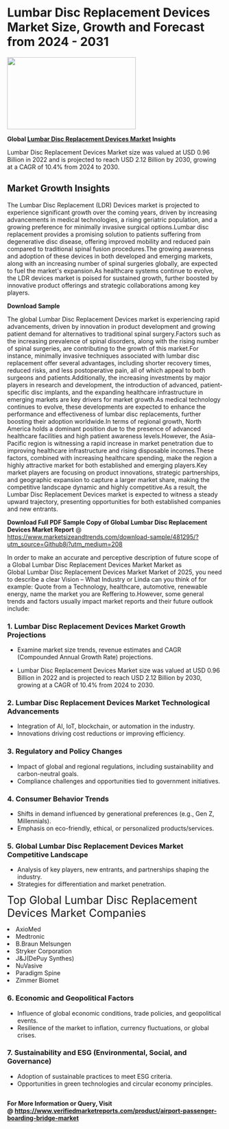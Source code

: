 <H1>Lumbar Disc Replacement Devices Market Size, Growth and Forecast from 2024 - 2031</H1><img class="aligncenter size-medium wp-image-584254" src="https://thirdeyenews.in/wp-content/uploads/2024/09/Global-Market-Research-300x168.jpeg" alt="" width="300" height="168" /><p><strong>Global&nbsp;<a href="https://www.marketsizeandtrends.com/download-sample/481295/?utm_source=Github8j?utm_medium=208">Lumbar Disc Replacement Devices Market</a> Insights</strong></p><p>Lumbar Disc Replacement Devices Market size was valued at USD 0.96 Billion in 2022 and is projected to reach USD 2.12 Billion by 2030, growing at a CAGR of 10.4% from 2024 to 2030.</p><p><h2>Market Growth Insights</h2> <p>The Lumbar Disc Replacement (LDR) Devices market is projected to experience significant growth over the coming years, driven by increasing advancements in medical technologies, a rising geriatric population, and a growing preference for minimally invasive surgical options.Lumbar disc replacement provides a promising solution to patients suffering from degenerative disc disease, offering improved mobility and reduced pain compared to traditional spinal fusion procedures.The growing awareness and adoption of these devices in both developed and emerging markets, along with an increasing number of spinal surgeries globally, are expected to fuel the market's expansion.As healthcare systems continue to evolve, the LDR devices market is poised for sustained growth, further boosted by innovative product offerings and strategic collaborations among key players.</p> <p><strong>Download Sample</strong></p> <p>The global Lumbar Disc Replacement Devices market is experiencing rapid advancements, driven by innovation in product development and growing patient demand for alternatives to traditional spinal surgery.Factors such as the increasing prevalence of spinal disorders, along with the rising number of spinal surgeries, are contributing to the growth of this market.For instance, minimally invasive techniques associated with lumbar disc replacement offer several advantages, including shorter recovery times, reduced risks, and less postoperative pain, all of which appeal to both surgeons and patients.Additionally, the increasing investments by major players in research and development, the introduction of advanced, patient-specific disc implants, and the expanding healthcare infrastructure in emerging markets are key drivers for market growth.As medical technology continues to evolve, these developments are expected to enhance the performance and effectiveness of lumbar disc replacements, further boosting their adoption worldwide.In terms of regional growth, North America holds a dominant position due to the presence of advanced healthcare facilities and high patient awareness levels.However, the Asia-Pacific region is witnessing a rapid increase in market penetration due to improving healthcare infrastructure and rising disposable incomes.These factors, combined with increasing healthcare spending, make the region a highly attractive market for both established and emerging players.Key market players are focusing on product innovations, strategic partnerships, and geographic expansion to capture a larger market share, making the competitive landscape dynamic and highly competitive.As a result, the Lumbar Disc Replacement Devices market is expected to witness a steady upward trajectory, presenting opportunities for both established companies and new entrants.</p> <p><span class=""><strong>Download Full PDF Sample Copy of Global Lumbar Disc Replacement Devices Market Report</strong> @ <a href="https://www.marketsizeandtrends.com/download-sample/481295/?utm_source=Github8j?utm_medium=208" target="_blank">https://www.marketsizeandtrends.com/download-sample/481295/?utm_source=Github8j?utm_medium=208</a></span></p><p>In order to make an accurate and perceptive description of future scope of a Global&nbsp;Lumbar Disc Replacement Devices Market Market as Global&nbsp;Lumbar Disc Replacement Devices Market Market of 2025, you need to describe a clear Vision &ndash; What Industry or Linda can you think of for example: Quote from a Technology, healthcare, automotive, renewable energy, name the market you are Reffering to.However, some general trends and factors usually impact market reports and their future outlook include:</p><h3>1.&nbsp;<strong>Lumbar Disc Replacement Devices Market Growth Projections</strong></h3><ul><li>Examine market size trends, revenue estimates and CAGR (Compounded Annual Growth Rate) projections.</li><li><p>Lumbar Disc Replacement Devices Market size was valued at USD 0.96 Billion in 2022 and is projected to reach USD 2.12 Billion by 2030, growing at a CAGR of 10.4% from 2024 to 2030.</p></li></ul><h3>2.&nbsp;<strong>Lumbar Disc Replacement Devices Market Technological Advancements</strong></h3><ul><li>Integration of AI, IoT, blockchain, or automation in the industry.</li><li>Innovations driving cost reductions or improving efficiency.</li></ul><h3>3.&nbsp;<strong>Regulatory and Policy Changes</strong></h3><ul><li>Impact of global and regional regulations, including sustainability and carbon-neutral goals.</li><li>Compliance challenges and opportunities tied to government initiatives.</li></ul><h3>4.&nbsp;<strong>Consumer Behavior Trends</strong></h3><ul><li>Shifts in demand influenced by generational preferences (e.g., Gen Z, Millennials).</li><li>Emphasis on eco-friendly, ethical, or personalized products/services.</li></ul><h3>5.&nbsp;<strong>Global Lumbar Disc Replacement Devices Market Competitive Landscape</strong></h3><ul><li>Analysis of key players, new entrants, and partnerships shaping the industry.</li><li>Strategies for differentiation and market penetration.</li></ul><p data-pm-slice="1 1 []"><span style="color: inherit; font-family: inherit; font-size: 25px;">Top Global Lumbar Disc Replacement Devices Market Companies</span></p><div class="" data-test-id=""><p><li>AxioMed</li><li> Medtronic</li><li> B.Braun Melsungen</li><li> Stryker Corporation</li><li> J&J(DePuy Synthes)</li><li> NuVasive</li><li> Paradigm Spine</li><li> Zimmer Biomet</li></p></div><h3>6.&nbsp;<strong>Economic and Geopolitical Factors</strong></h3><ul><li>Influence of global economic conditions, trade policies, and geopolitical events.</li><li>Resilience of the market to inflation, currency fluctuations, or global crises.</li></ul><h3>7.&nbsp;<strong>Sustainability and ESG (Environmental, Social, and Governance)</strong></h3><ul><li>Adoption of sustainable practices to meet ESG criteria.</li><li>Opportunities in green technologies and circular economy principles.</li></ul><h2><strong style="font-size: 14px;">For More Information or Query, Visit @&nbsp;</strong><a style="background-color: #ffffff; font-size: 14px;" href="https://www.marketsizeandtrends.com/report/lumbar-disc-replacement-devices-market/" target="_blank">https://www.verifiedmarketreports.com/product/airport-passenger-boarding-bridge-market</a></h2>